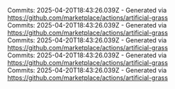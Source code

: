 Commits: 2025-04-20T18:43:26.039Z - Generated via https://github.com/marketplace/actions/artificial-grass
<br>
Commits: 2025-04-20T18:43:26.039Z - Generated via https://github.com/marketplace/actions/artificial-grass
<br>
Commits: 2025-04-20T18:43:26.039Z - Generated via https://github.com/marketplace/actions/artificial-grass
<br>
Commits: 2025-04-20T18:43:26.039Z - Generated via https://github.com/marketplace/actions/artificial-grass
<br>
Commits: 2025-04-20T18:43:26.039Z - Generated via https://github.com/marketplace/actions/artificial-grass
<br>
